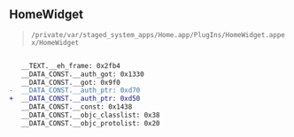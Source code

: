 ## HomeWidget

> `/private/var/staged_system_apps/Home.app/PlugIns/HomeWidget.appex/HomeWidget`

```diff

   __TEXT.__eh_frame: 0x2fb4
   __DATA_CONST.__auth_got: 0x1330
   __DATA_CONST.__got: 0x9f0
-  __DATA_CONST.__auth_ptr: 0xd70
+  __DATA_CONST.__auth_ptr: 0xd50
   __DATA_CONST.__const: 0x1438
   __DATA_CONST.__objc_classlist: 0x38
   __DATA_CONST.__objc_protolist: 0x20

```
